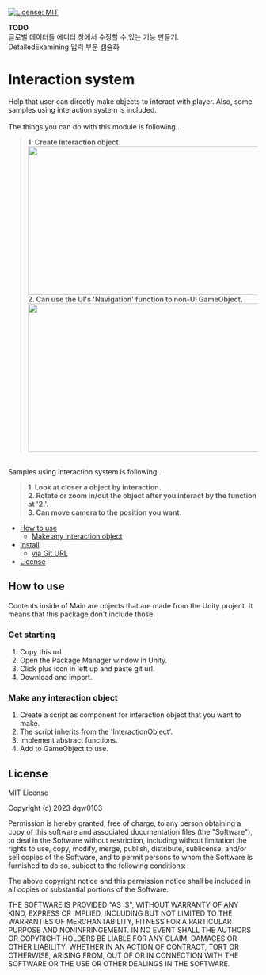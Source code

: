 [![License: MIT](https://img.shields.io/badge/License-MIT-green.svg)](https://opensource.org/licenses/MIT)

<b>TODO</b>
<br>글로벌 데이터들 에디터 창에서 수정할 수 있는 기능 만들기.
<br>DetailedExamining 입력 부분 캡슐화

# Interaction system
Help that user can directly make objects to interact with player. Also, some samples using interaction system is included.<br><br>
The things you can do with this module is following...<br>
><b>1. Create Interaction object.</b><br>
<img src="https://github.com/dgw0103/InteractionSystem/assets/68366554/dba2dbc0-3790-4242-8c86-b34d4c0b0232" width="485" height="300"/><br>
><b>2. Can use the UI's 'Navigation' function to non-UI GameObject.</b><br>
<img src="https://github.com/dgw0103/InteractionSystem/assets/68366554/b0e33ac7-a8ab-4dbc-abf2-66e2fa0e5907" width="485" height="300"/><br>

<br>Samples using interaction system is following...<br>
><b>1. Look at closer a object by interaction.</b><br>
><b>2. Rotate or zoom in/out the object after you interact by the function at '2.'.</b><br>
><b>3. Can move camera to the position you want.</b>

- [How to use](#how-to-use)
  - [Make any interaction object](#make-any-interaction-object)
- [Install](#install)
  - [via Git URL](#via-git-url)
- [License](#license)

## How to use
Contents inside of Main are objects that are made from the Unity project. It means that this package don't include those.

### Get starting
1. Copy this url.
2. Open the Package Manager window in Unity.
3. Click plus icon in left up and paste git url.
4. Download and import.

### Make any interaction object
1. Create a script as component for interaction object that you want to make.
2. The script inherits from the 'InteractionObject'.
3. Implement abstract functions.
4. Add to GameObject to use.

## License
MIT License

Copyright (c) 2023 dgw0103

Permission is hereby granted, free of charge, to any person obtaining a copy
of this software and associated documentation files (the "Software"), to deal
in the Software without restriction, including without limitation the rights
to use, copy, modify, merge, publish, distribute, sublicense, and/or sell
copies of the Software, and to permit persons to whom the Software is
furnished to do so, subject to the following conditions:

The above copyright notice and this permission notice shall be included in all
copies or substantial portions of the Software.

THE SOFTWARE IS PROVIDED "AS IS", WITHOUT WARRANTY OF ANY KIND, EXPRESS OR
IMPLIED, INCLUDING BUT NOT LIMITED TO THE WARRANTIES OF MERCHANTABILITY,
FITNESS FOR A PARTICULAR PURPOSE AND NONINFRINGEMENT. IN NO EVENT SHALL THE
AUTHORS OR COPYRIGHT HOLDERS BE LIABLE FOR ANY CLAIM, DAMAGES OR OTHER
LIABILITY, WHETHER IN AN ACTION OF CONTRACT, TORT OR OTHERWISE, ARISING FROM,
OUT OF OR IN CONNECTION WITH THE SOFTWARE OR THE USE OR OTHER DEALINGS IN THE
SOFTWARE.
